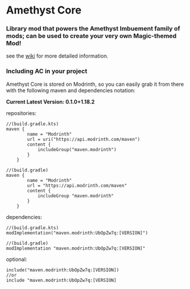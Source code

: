 # Amethyst Core

### Library mod that powers the Amethyst Imbuement family of mods; can be used to create your very own Magic-themed Mod!
see the [wiki](https://github.com/fzzyhmstrs/ac/wiki) for more detailed information.

### Including AC in your project
Amethyst Core is stored on Modrinth, so you can easily grab it from there with the following maven and dependencies notation:

**Current Latest Version: 0.1.0+1.18.2**

repositories:
```
//(build.gradle.kts)
maven {
        name = "Modrinth"
        url = uri("https://api.modrinth.com/maven")
        content {
            includeGroup("maven.modrinth")
        }
    }
```
```
//(build.gradle)
maven {
        name = "Modrinth"
        url = "https://api.modrinth.com/maven"
        content {
            includeGroup "maven.modrinth"
        }
    }
```

dependencies:
```
//(build.gradle.kts)
modImplementation("maven.modrinth:UbOpZw7q:[VERSION]")
```
```
//(build.gradle)
modImplementation "maven.modrinth:UbOpZw7q:[VERSION]"
```

optional:
```
include("maven.modrinth:UbOpZw7q:[VERSION])
//or
include "maven.modrinth:UbOpZw7q:[VERSION]
```
